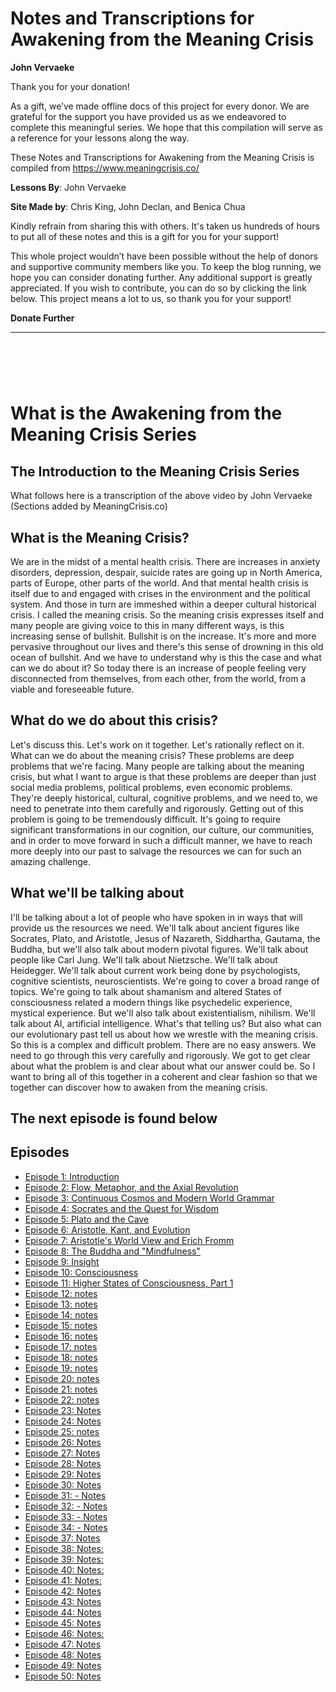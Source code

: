 # **Notes and Transcriptions for Awakening from the Meaning Crisis**

**John Vervaeke**

Thank you for your donation\!

As a gift, we’ve made offline docs of this project for every donor. We are grateful for the support you have provided us as we endeavored to complete this meaningful series. We hope that this compilation will serve as a reference for your lessons along the way.

These Notes and Transcriptions for Awakening from the Meaning Crisis is compiled from https://www.meaningcrisis.co/

**Lessons By**: John Vervaeke  

**Site Made by**: Chris King, John Declan, and Benica Chua

Kindly refrain from sharing this with others. It's taken us hundreds of hours to put all of these notes and this is a gift for you for your support\!

This whole project wouldn’t have been possible without the help of donors and supportive community members like you. To keep the blog running, we hope you can consider donating further. Any additional support is greatly appreciated. If you wish to contribute, you can do so by clicking the link below. This project means a lot to us, so thank you for your support\! 

**Donate Further**

************

#  

# What is the Awakening from the Meaning Crisis Series

## The Introduction to the Meaning Crisis Series

What follows here is a transcription of the above video by John Vervaeke \(Sections added by MeaningCrisis.co\)

## What is the Meaning Crisis?

We are in the midst of a mental health crisis. There are increases in anxiety disorders, depression, despair, suicide rates are going up in North America, parts of Europe, other parts of the world. And that mental health crisis is itself due to and engaged with crises in the environment and the political system. And those in turn are immeshed within a deeper cultural historical crisis. I called the meaning crisis. So the meaning crisis expresses itself and many people are giving voice to this in many different ways, is this increasing sense of bullshit. Bullshit is on the increase. It's more and more pervasive throughout our lives and there's this sense of drowning in this old ocean of bullshit. And we have to understand why is this the case and what can we do about it? So today there is an increase of people feeling very disconnected from themselves, from each other, from the world, from a viable and foreseeable future.

## What do we do about this crisis?

Let's discuss this. Let's work on it together. Let's rationally reflect on it. What can we do about the meaning crisis? These problems are deep problems that we're facing. Many people are talking about the meaning crisis, but what I want to argue is that these problems are deeper than just social media problems, political problems, even economic problems. They're deeply historical, cultural, cognitive problems, and we need to, we need to penetrate into them carefully and rigorously. Getting out of this problem is going to be tremendously difficult. It's going to require significant transformations in our cognition, our culture, our communities, and in order to move forward in such a difficult manner, we have to reach more deeply into our past to salvage the resources we can for such an amazing challenge.

## What we'll be talking about

I'll be talking about a lot of people who have spoken in in ways that will provide us the resources we need. We'll talk about ancient figures like Socrates, Plato, and Aristotle, Jesus of Nazareth, Siddhartha, Gautama, the Buddha, but we'll also talk about modern pivotal figures. We'll talk about people like Carl Jung. We'll talk about Nietzsche. We'll talk about Heidegger. We'll talk about current work being done by psychologists, cognitive scientists, neuroscientists. We're going to cover a broad range of topics. We're going to talk about shamanism and altered States of consciousness related a modern things like psychedelic experience, mystical experience. But we'll also talk about existentialism, nihilism. We'll talk about AI, artificial intelligence. What's that telling us? But also what can our evolutionary past tell us about how we wrestle with the meaning crisis. So this is a complex and difficult problem. There are no easy answers. We need to go through this very carefully and rigorously. We got to get clear about what the problem is and clear about what our answer could be. So I want to bring all of this together in a coherent and clear fashion so that we together can discover how to awaken from the meaning crisis.

## The next episode is found below


## Episodes

- [Episode 1: Introduction](episode-01.md)
- [Episode 2: Flow, Metaphor, and the Axial Revolution](episode-02.md)
- [Episode 3: Continuous Cosmos and Modern World Grammar](episode-03.md)
- [Episode 4: Socrates and the Quest for Wisdom](episode-04.md)
- [Episode 5: Plato and the Cave](episode-05.md)
- [Episode 6: Aristotle, Kant, and Evolution](episode-06.md)
- [Episode 7: Aristotle's World View and Erich Fromm](episode-07.md)
- [Episode 8: The Buddha and "Mindfulness"](episode-08.md)
- [Episode 9: Insight](episode-09.md)
- [Episode 10: Consciousness](episode-10.md)
- [Episode 11: Higher States of Consciousness, Part 1](episode-11.md)
- [Episode 12: notes](episode-12.md)
- [Episode 13: notes](episode-13.md)
- [Episode 14: notes](episode-14.md)
- [Episode 15: notes](episode-15.md)
- [Episode 16: notes](episode-16.md)
- [Episode 17: notes](episode-17.md)
- [Episode 18: notes](episode-18.md)
- [Episode 19: notes](episode-19.md)
- [Episode 20: notes](episode-20.md)
- [Episode 21: notes](episode-21.md)
- [Episode 22: notes](episode-22.md)
- [Episode 23: Notes](episode-23.md)
- [Episode 24: Notes](episode-24.md)
- [Episode 25: notes](episode-25.md)
- [Episode 26: Notes](episode-26.md)
- [Episode 27: Notes](episode-27.md)
- [Episode 28: Notes](episode-28.md)
- [Episode 29: Notes](episode-29.md)
- [Episode 30: Notes](episode-30.md)
- [Episode 31: - Notes](episode-31.md)
- [Episode 32: - Notes](episode-32.md)
- [Episode 33: - Notes](episode-33.md)
- [Episode 34: - Notes](episode-34.md)
- [Episode 37: Notes](episode-37.md)
- [Episode 38: Notes:](episode-38.md)
- [Episode 39: Notes:](episode-39.md)
- [Episode 40: Notes:](episode-40.md)
- [Episode 41: Notes:](episode-41.md)
- [Episode 42: Notes](episode-42.md)
- [Episode 43: Notes](episode-43.md)
- [Episode 44: Notes](episode-44.md)
- [Episode 45: Notes](episode-45.md)
- [Episode 46: Notes:](episode-46.md)
- [Episode 47: Notes](episode-47.md)
- [Episode 48: Notes](episode-48.md)
- [Episode 49: Notes](episode-49.md)
- [Episode 50: Notes](episode-50.md)
